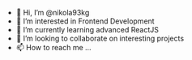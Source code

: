 - 👋 Hi, I’m @nikola93kg
- 👀 I’m interested in Frontend Development
- 🌱 I’m currently learning advanced ReactJS
- 💞️ I’m looking to collaborate on interesting projects
- 📫 How to reach me ...

<!---
nikola93kg/nikola93kg is a ✨ special ✨ repository because its `README.md` (this file) appears on your GitHub profile.
You can click the Preview link to take a look at your changes.
--->
